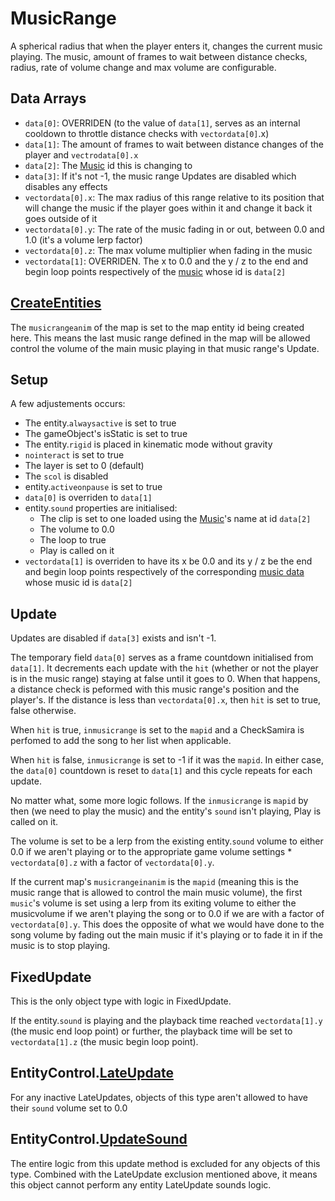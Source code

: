 # MusicRange
A spherical radius that when the player enters it, changes the current music playing. The music, amount of frames to wait between distance checks, radius, rate of volume change and max volume are configurable.

## Data Arrays
- `data[0]`: OVERRIDEN (to the value of `data[1]`, serves as an internal cooldown to throttle distance checks with `vectordata[0]`.x)
- `data[1]`: The amount of frames to wait between distance changes of the player and `vectrodata[0].x`
- `data[2]`: The [Music](../../../Enums%20and%20IDs/Musics.md) id this is changing to
- `data[3]`: If it's not -1, the music range Updates are disabled which disables any effects
- `vectordata[0].x`: The max radius of this range relative to its position that will change the music if the player goes within it and change it back it goes outside of it
- `vectordata[0].y`: The rate of the music fading in or out, between 0.0 and 1.0 (it's a volume lerp factor)
- `vectordata[0].z`: The max volume multiplier when fading in the music
- `vectordata[1]`: OVERRIDEN. The x to 0.0 and the y / z to the end and begin loop points respectively of the [music](../../../Enums%20and%20IDs/Musics.md) whose id is `data[2]`

## [CreateEntities](../../EntityControl/CreateEntities.md)
The `musicrangeanim` of the map is set to the map entity id being created here. This means the last music range defined in the map will be allowed control the volume of the main music playing in that music range's Update.

## Setup
A few adjustements occurs:
- The entity.`alwaysactive` is set to true
- The gameObject's isStatic is set to true
- The entity.`rigid` is placed in kinematic mode without gravity
- `nointeract` is set to true
- The layer is set to 0 (default)
- The `scol` is disabled
- entity.`activeonpause` is set to true
- `data[0]` is overriden to `data[1]`
- entity.`sound` properties are initialised:
  - The clip is set to one loaded using the [Music](../../../Enums%20and%20IDs/Musics.md)'s name at id `data[2]`
  - The volume to 0.0
  - The loop to true
  - Play is called on it
- `vectordata[1]` is overriden to have its x be 0.0 and its y / z be the end and begin loop points respectively of the corresponding [music data](../../../TextAsset%20Data/Musics%20data.md#musics-data) whose music id is `data[2]`

## Update
Updates are disabled if `data[3]` exists and isn't -1.

The temporary field `data[0]` serves as a frame countdown initialised from `data[1]`. It decrements each update with the `hit` (whether or not the player is in the music range) staying at false until it goes to 0. When that happens, a distance check is peformed with this music range's position and the player's. If the distance is less than `vectordata[0].x`, then `hit` is set to true, false otherwise. 

When `hit` is true, `inmusicrange` is set to the `mapid` and a CheckSamira is perfomed to add the song to her list when applicable. 

When `hit` is false, `inmusicrange` is set to -1 if it was the `mapid`. In either case, the `data[0]` countdown is reset to `data[1]` and this cycle repeats for each update.

No matter what, some more logic follows. If the `inmusicrange` is `mapid` by then (we need to play the music) and the entity's `sound` isn't playing, Play is called on it.

The volume is set to be a lerp from the existing entity.`sound` volume to either 0.0 if we aren't playing or to the appropriate game volume settings * `vectordata[0].z` with a factor of `vectordata[0].y`.

If the current map's `musicrangeinanim` is the `mapid` (meaning this is the music range that is allowed to control the main music volume), the first `music`'s volume is set using a lerp from its exiting volume to either the musicvolume if we aren't playing the song or to 0.0 if we are with a factor of `vectordata[0].y`. This does the opposite of what we would have done to the song volume by fading out the main music if it's playing or to fade it in if the music is to stop playing.

## FixedUpdate
This is the only object type with logic in FixedUpdate.

If the entity.`sound` is playing and the playback time reached `vectordata[1].y` (the music end loop point) or further, the playback time will be set to `vectordata[1].z` (the music begin loop point).

## EntityControl.[LateUpdate](../../EntityControl/Update%20process/Unity%20events/LateUpdate.md)
For any inactive LateUpdates, objects of this type aren't allowed to have their `sound` volume set to 0.0

## EntityControl.[UpdateSound](../../EntityControl/Update%20process/UpdateSound.md)
The entire logic from this update method is excluded for any objects of this type. Combined with the LateUpdate exclusion mentioned above, it means this object cannot perform any entity LateUpdate sounds logic.